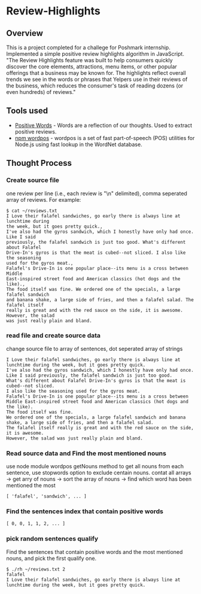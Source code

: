 # Review-Highlights

## Overview
This is a project completed for a challege for Poshmark internship. Implemented a simple positive review highlights algorithm in JavaScript. "The Review Highlights feature was built to help consumers quickly discover the core elements, attractions, menu items, or other popular offerings that a business may be known for. The highlights reflect overall trends we see in the words or phrases that Yelpers use in their reviews of the business, which reduces the consumer's task of reading dozens (or even hundreds) of reviews."

## Tools used
- [Positive Words](http://www.creativeaffirmations.com/positive-words.html) - Words are a reflection of our thoughts. Used to extract positive reviews.
- [npm wordpos](https://www.npmjs.com/package/wordpos) - wordpos is a set of fast part-of-speech (POS) utilities for Node.js using fast lookup in the WordNet database.

## Thought Process
### Create source file
one review per line (i.e., each review is "\n" delimited), comma seperated array of reviews.
For example:
```
$ cat ~/reviews.txt
I Love their falafel sandwiches, go early there is always line at lunchtime during
the week, but it goes pretty quick.,
I've also had the gyros sandwich, which I honestly have only had once. Like I said
previously, the falafel sandwich is just too good. What's different about Falafel
Drive-In's gyros is that the meat is cubed--not sliced. I also like the seasoning
used for the gyros meat.,
Falafel's Drive-In is one popular place--its menu is a cross between Middle
East-inspired street food and American classics (hot dogs and the like).,
The food itself was fine. We ordered one of the specials, a large falafel sandwich
and banana shake, a large side of fries, and then a falafel salad. The falafel itself
really is great and with the red sauce on the side, it is awesome. However, the salad
was just really plain and bland.
```

### read file and create source data
change source file to array of sentences, dot seperated array of strings

```
I Love their falafel sandwiches, go early there is always line at lunchtime during the week, but it goes pretty quick.
I've also had the gyros sandwich, which I honestly have only had once.
Like I said previously, the falafel sandwich is just too good.
What's different about Falafel Drive-In's gyros is that the meat is cubed--not sliced.
I also like the seasoning used for the gyros meat.
Falafel's Drive-In is one popular place--its menu is a cross between Middle East-inspired street food and American classics (hot dogs and the like).
The food itself was fine.
We ordered one of the specials, a large falafel sandwich and banana shake, a large side of fries, and then a falafel salad.
The falafel itself really is great and with the red sauce on the side, it is awesome.
However, the salad was just really plain and bland.
```

### Read source data and Find the most mentioned nouns 
use node module wordpos getNouns method to get all nouns from each sentence, use stopwords option to exclude centain nouns.
contat all arrays -> get arry of nouns -> sort the array of nouns -> find which word has been mentioned the most

```
[ 'falafel', 'sandwich', ... ]
```

### Find the sentences index that contain positive words
```
[ 0, 0, 1, 1, 2, ... ]
```

### pick random sentences qualify
Find the sentences that contain positive words and the most mentioned nouns, and pick the first qualify one.
```
$ ./rh ~/reviews.txt 2
falafel 
I Love their falafel sandwiches, go early there is always line at lunchtime during the week, but it goes pretty quick.
```


